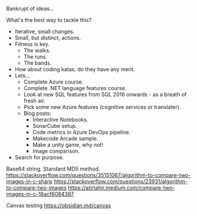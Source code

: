Bankrupt of ideas...

What's the best way to tackle this?
- Iterative, small changes.
- Small, but distinct, actions.
- Fitness is key. 
	- The walks.
	- The runs.
	- The bands.
- How about coding katas, do they have any merit.
- Lets...
	- Complete Azure course.
	- Complete .NET language features course.
	- Look at new SQL features from SQL 2016 onwards - as a breath of fresh air.
	- Pick some new Azure features (cognitive services or translater).
	- Blog posts:
		- Interactive Notebooks.
		- SonarCube setup.
		- Code metrics in Azure DevOps pipeline.
		- Makecode Arcade sample.
		- Make a unity game, why not!
		- Image comparison.
- Search for purpose.


Base64 string.
Standard MD5 method.
https://stackoverflow.com/questions/35151067/algorithm-to-compare-two-images-in-c-sharp
https://stackoverflow.com/questions/23931/algorithm-to-compare-two-images
https://atirtahir.medium.com/compare-two-images-in-c-18acf6084387

Canvas testing
https://obsidian.md/canvas






